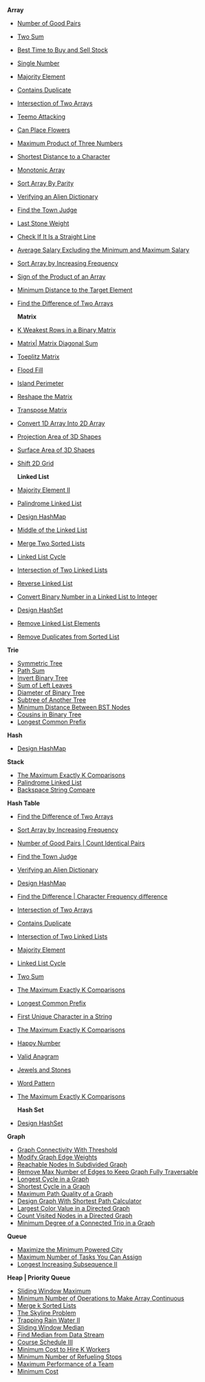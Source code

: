 **Array**
- [Number of Good Pairs](https://leetcode.com/problems/number-of-good-pairs/discuss/4125716/python-easy-explained-step-by-step-number-of-good-pairs-count-identical-pairs)
- [Two Sum](https://leetcode.com/problems/two-sum/discuss/4129609/Python-or-Easy-or-Array-or-Two-Sum)
- [Best Time to Buy and Sell Stock](https://leetcode.com/problems/best-time-to-buy-and-sell-stock/discuss/4129617/Python-or-Easy-or-Array-or-Best-Time-to-Buy-and-Sell-Stock)
- [Single Number](https://leetcode.com/problems/single-number/discuss/4129620/Python-or-Easy-or-Array-or-Single-Number)
- [Majority Element](https://leetcode.com/problems/majority-element/discuss/4129621/Python-or-Easy-or-Array-or-Majority-Element)
- [Contains Duplicate](https://leetcode.com/problems/contains-duplicate/discuss/4129622/Python-or-Easy-or-Array-or-Contains-Duplicate)
- [Intersection of Two Arrays](https://leetcode.com/problems/intersection-of-two-arrays/discuss/4129625/Python-or-Easy-or-Array-or-Intersection-of-Two-Arrays)
- [Teemo Attacking](https://leetcode.com/problems/teemo-attacking/discuss/4129626/Python-or-Easy-or-Array-or-Teemo-Attacking)
- [Can Place Flowers](https://leetcode.com/problems/can-place-flowers/discuss/4129630/Python-or-Easy-or-Array-or-Can-Place-Flowers)
- [Maximum Product of Three Numbers](https://leetcode.com/problems/maximum-product-of-three-numbers/discuss/4129633/Python-or-Easy-or-Array-or-Maximum-Product-of-Three-Numbers)
 
- [Shortest Distance to a Character](https://leetcode.com/problems/shortest-distance-to-a-character/discuss/4134080/Python-or-Easy-or-Array-or-Shortest-Distance-to-a-Character)
- [Monotonic Array](https://leetcode.com/problems/monotonic-array/discuss/4134089/Python-or-Easy-or-Array-or-Monotonic-Array)
- [Sort Array By Parity](https://leetcode.com/problems/sort-array-by-parity/discuss/4134094/Python-or-Easy-or-Array-or-Sort-Array-By-Parity)
- [Verifying an Alien Dictionary](https://leetcode.com/problems/verifying-an-alien-dictionary/discuss/4134099/Python-or-Easy-or-Array-or-Verifying-an-Alien-Dictionary)
- [Find the Town Judge](https://leetcode.com/problems/find-the-town-judge/discuss/4134102/Python-or-Easy-or-Array-or-Find-the-Town-Judge)
- [Last Stone Weight](https://leetcode.com/problems/last-stone-weight/discuss/4134106/Python-or-Easy-or-Array-or-Last-Stone-Weight)
- [Check If It Is a Straight Line](https://leetcode.com/problems/check-if-it-is-a-straight-line/discuss/4134113/Python-or-Easy-or-Array-or-Check-If-It-Is-a-Straight-Line)
- [Average Salary Excluding the Minimum and Maximum Salary](https://leetcode.com/problems/average-salary-excluding-the-minimum-and-maximum-salary/discuss/4134115/Python-or-Easy-or-Array-or-Average-Salary-Excluding-the-Minimum-and-Maximum-Salary)
- [Sort Array by Increasing Frequency](https://leetcode.com/problems/sort-array-by-increasing-frequency/discuss/4134119/Python-or-Easy-or-Array-or-Sort-Array-by-Increasing-Frequency)
- [Sign of the Product of an Array](https://leetcode.com/problems/sign-of-the-product-of-an-array/discuss/4134123/Python-or-Easy-or-Array-or-Sign-of-the-Product-of-an-Array)
  
- [Minimum Distance to the Target Element](https://leetcode.com/problems/minimum-distance-to-the-target-element/discuss/4138875/Python-or-Easy-or-Array-or-Minimum-Distance-to-the-Target-Element)
- [Find the Difference of Two Arrays](https://leetcode.com/problems/find-the-difference-of-two-arrays/discuss/4138877/Python-or-Easy-or-Array-or-Find-the-Difference-of-Two-Arrays)

  

  **Matrix**
- [K Weakest Rows in a Binary Matrix](https://leetcode.com/problems/the-k-weakest-rows-in-a-matrix/discuss/4077309/Python-or-Easy-or-Explained-Step-By-Step-or-K-Weakest-Rows-in-a-Binary-Matrix)
- [Matrix|  Matrix Diagonal Sum](https://leetcode.com/problems/matrix-diagonal-sum/discuss/4138879/Python-or-Easy-or-Matrixor-Matrix-Diagonal-Sum)
- [Toeplitz Matrix](https://leetcode.com/problems/toeplitz-matrix/discuss/4138882/Python-or-Easy-or-Matrix-or-Toeplitz-Matrix) 
- [Flood Fill](https://leetcode.com/problems/flood-fill/discuss/4138885/Python-or-Easy-or-Matrix-or-Flood-Fill)
- [Island Perimeter](https://leetcode.com/problems/island-perimeter/discuss/4138888/Python-or-Easy-or-Matrix-or-Island-Perimeter)
- [Reshape the Matrix](https://leetcode.com/problems/reshape-the-matrix/discuss/4138891/Python-or-Easy-or-Matrix-or-Reshape-the-Matrix)
- [Transpose Matrix](https://leetcode.com/problems/transpose-matrix/discuss/4138894/Python-or-Easy-or-Matrix-or-Transpose-Matrix)
- [Convert 1D Array Into 2D Array](https://leetcode.com/problems/convert-1d-array-into-2d-array/discuss/4138898/Python-or-Easy-or-Matrix-or-Convert-1D-Array-Into-2D-Array)
- [Projection Area of 3D Shapes](https://leetcode.com/problems/projection-area-of-3d-shapes/discuss/4142226/Python-or-Easy-or-Matrix-or-Projection-Area-of-3D-Shapes)
- [Surface Area of 3D Shapes](https://leetcode.com/problems/surface-area-of-3d-shapes/discuss/4142230/Python-or-Easy-or-Matrix-or-Surface-Area-of-3D-Shapes)
- [Shift 2D Grid](https://leetcode.com/problems/shift-2d-grid/discuss/4142234/Python-or-Easy-or-Matrix-or-Shift-2D-Grid)


  **Linked List**
- [Majority Element II](https://leetcode.com/problems/majority-element-ii/discuss/4142241/Python-or-Easy-or-Linked-List-or-Majority-Element-II)
- [Palindrome Linked List](https://leetcode.com/problems/palindrome-linked-list/discuss/4142243/Python-or-Easy-or-Linked-List-or-Palindrome-Linked-List)
- [Design HashMap](https://leetcode.com/problems/design-hashmap/discuss/4129614/Python-or-Easy-or-Array-or-Design-HashMap)
- [Middle of the Linked List](https://leetcode.com/problems/middle-of-the-linked-list/discuss/4142250/Python-or-Easy-or-Linked-List-or-Middle-of-the-Linked-List)
- [Merge Two Sorted Lists](https://leetcode.com/problems/merge-two-sorted-lists/discuss/4142252/Python-or-Easy-or-Linked-List-or-Merge-Two-Sorted-Lists)
- [Linked List Cycle](https://leetcode.com/problems/linked-list-cycle/discuss/4142254/Python-or-Easy-or-Linked-List-or-Linked-List-Cycle)
- [Intersection of Two Linked Lists](https://leetcode.com/problems/intersection-of-two-linked-lists/discuss/4142256/Python-or-Easy-or-Linked-List-or-Intersection-of-Two-Linked-Lists)
- [Reverse Linked List](https://leetcode.com/problems/reverse-linked-list/discuss/4142261/Python-or-Easy-or-Linked-List-or-Reverse-Linked-List)
- [Convert Binary Number in a Linked List to Integer](https://leetcode.com/problems/convert-binary-number-in-a-linked-list-to-integer/discuss/4146813/Python-or-Easy-or-Linked-List-or-Convert-Binary-Number-in-a-Linked-List-to-Integer)
- [Design HashSet](https://leetcode.com/problems/design-hashset/discuss/4146815/Python-or-Easy-or-Linked-List-or-Design-HashSet)
- [Remove Linked List Elements](https://leetcode.com/problems/remove-linked-list-elements/discuss/4146818/Python-or-Easy-or-Linked-List-or-Remove-Linked-List-Elements)
- [Remove Duplicates from Sorted List](https://leetcode.com/problems/remove-duplicates-from-sorted-list/discuss/4146829/Python-or-Easy-or-Linked-List-or-Remove-Duplicates-from-Sorted-List)


**Trie**
- [Symmetric Tree](https://leetcode.com/problems/symmetric-tree/discuss/4146832/Python-or-Easy-or-Tree-or-Symmetric-Tree) 
- [ Path Sum](https://leetcode.com/problems/path-sum/discuss/4146851/Python-or-Easy-or-Tree-or-Path-Sum)
- [ Invert Binary Tree](https://leetcode.com/problems/invert-binary-tree/discuss/4146865/Python-or-Easy-or-Tree-or-Invert-Binary-Tree)
- [Sum of Left Leaves](https://leetcode.com/problems/sum-of-left-leaves/discuss/4150647/Python-or-Easy-or-Tree-or-Sum-of-Left-Leaves)
- [Diameter of Binary Tree](https://leetcode.com/problems/diameter-of-binary-tree/discuss/4150650/Python-or-Easy-or-Tree-or-Diameter-of-Binary-Tree)
- [Subtree of Another Tree](https://leetcode.com/problems/subtree-of-another-tree/discuss/4150652/Python-or-Easy-or-Tree-or-Subtree-of-Another-Tree)
- [Minimum Distance Between BST Nodes](https://leetcode.com/problems/minimum-distance-between-bst-nodes/discuss/4150655/Python-or-Easy-or-Tree-or-Minimum-Distance-Between-BST-Nodes) 
- [Cousins in Binary Tree](https://leetcode.com/problems/cousins-in-binary-tree/discuss/4150662/Python-or-Easy-or-Tree-or-Cousins-in-Binary-Tree)
- [Longest Common Prefix](https://leetcode.com/problems/longest-common-prefix/discuss/4150681/Python-or-Easy-or-Trie-or-Longest-Common-Prefix)

**Hash**
- [Design HashMap](https://leetcode.com/problems/design-hashmap/discuss/4129614/Python-or-Easy-or-Array-or-Design-HashMap)

**Stack**
- [The Maximum Exactly K Comparisons](https://leetcode.com/problems/build-array-where-you-can-find-the-maximum-exactly-k-comparisons/discuss/4154318/Python-or-Easy-or-Trie-or-Hash-Table-or-Stack-or-The-Maximum-Exactly-K-Comparisons)
- [Palindrome Linked List](https://leetcode.com/problems/palindrome-linked-list/discuss/4154324/Python-or-Easy-or-Stack-or-Palindrome-Linked-List)
- [Backspace String Compare](https://leetcode.com/problems/backspace-string-compare/discuss/4154326/Python-or-Easy-or-Stack-or)


**Hash Table**
- [Find the Difference of Two Arrays](https://leetcode.com/problems/find-the-difference-of-two-arrays/discuss/4138877/Python-or-Easy-or-Array-or-Find-the-Difference-of-Two-Arrays)
- [Sort Array by Increasing Frequency](https://leetcode.com/problems/sort-array-by-increasing-frequency/discuss/4134119/Python-or-Easy-or-Array-or-Sort-Array-by-Increasing-Frequency)
- [Number of Good Pairs | Count Identical Pairs](https://leetcode.com/problems/number-of-good-pairs/discuss/4125716/Python-or-Easy-or-Explained-Step-By-Step-or-Number-of-Good-Pairs-or-Count-Identical-Pairs)
- [Find the Town Judge](https://leetcode.com/problems/find-the-town-judge/discuss/4134102/Python-or-Easy-or-Array-or-Find-the-Town-Judge)
- [Verifying an Alien Dictionary](https://leetcode.com/problems/verifying-an-alien-dictionary/discuss/4134099/Python-or-Easy-or-Array-or-Verifying-an-Alien-Dictionary)
- [Design HashMap](https://leetcode.com/problems/design-hashmap/discuss/4129614/Python-or-Easy-or-Array-or-Design-HashMap)
- [Find the Difference | Character Frequency difference](https://leetcode.com/problems/find-the-difference/discuss/4090180/Python-or-Easy-or-Explained-Step-by-Step-or-Find-the-Difference-or-Character-Frequency-difference)
- [Intersection of Two Arrays](https://leetcode.com/problems/intersection-of-two-arrays/discuss/4129625/Python-or-Easy-or-Array-or-Intersection-of-Two-Arrays)
- [Contains Duplicate](https://leetcode.com/problems/contains-duplicate/discuss/4129622/Python-or-Easy-or-Array-or-Contains-Duplicate)
- [Intersection of Two Linked Lists](https://leetcode.com/problems/intersection-of-two-linked-lists/discuss/4142256/Python-or-Easy-or-Linked-List-or-Intersection-of-Two-Linked-Lists)
- [Majority Element](https://leetcode.com/problems/majority-element/discuss/4129621/Python-or-Easy-or-Array-or-Majority-Element)
- [Linked List Cycle](https://leetcode.com/problems/linked-list-cycle/discuss/4142254/Python-or-Easy-or-Linked-List-or-Linked-List-Cycle)
- [Two Sum](https://leetcode.com/problems/two-sum/discuss/4129609/Python-or-Easy-or-Array-or-Two-Sum)
- [The Maximum Exactly K Comparisons](https://leetcode.com/problems/build-array-where-you-can-find-the-maximum-exactly-k-comparisons/discuss/4150670/Python-or-Easy-or-Trie-or-Hash-Table-or-The-Maximum-Exactly-K-Comparisons)
- [Longest Common Prefix](https://leetcode.com/problems/longest-common-prefix/discuss/4150681/Python-or-Easy-or-Trie-or-Longest-Common-Prefix)
- [First Unique Character in a String](https://leetcode.com/problems/first-unique-character-in-a-string/discuss/4150697/Python-or-Easy-or-Hash-Table-or-First-Unique-Character-in-a-String)
- [The Maximum Exactly K Comparisons](https://leetcode.com/problems/build-array-where-you-can-find-the-maximum-exactly-k-comparisons/discuss/4150670/Python-or-Easy-or-Trie-or-Hash-Table-or-The-Maximum-Exactly-K-Comparisons)
- [Happy Number](https://leetcode.com/problems/happy-number/discuss/4150705/Python-or-Easy-or-Hash-Table-or-Happy-Number)
- [Valid Anagram](https://leetcode.com/problems/valid-anagram/discuss/4154289/Python-or-Easy-or-Hash-Table-or-Valid-Anagram)
- [Jewels and Stones](https://leetcode.com/problems/jewels-and-stones/discuss/4154295/Python-or-Easy-or-Hash-Table-or-Jewels-and-Stones)
- [Word Pattern](https://leetcode.com/problems/word-pattern/discuss/4154311/Python-or-Easy-or-Hash-Table-or-Word-Pattern)
- [The Maximum Exactly K Comparisons](https://leetcode.com/problems/build-array-where-you-can-find-the-maximum-exactly-k-comparisons/discuss/4154318/Python-or-Easy-or-Trie-or-Hash-Table-or-Stack-or-The-Maximum-Exactly-K-Comparisons)


  **Hash Set**
- [Design HashSet](https://leetcode.com/problems/design-hashset/discuss/4150691/Python-or-Easy-or-Hash-Set-or-Design-HashSet)



**Graph**
- [Graph Connectivity With Threshold](https://leetcode.com/problems/graph-connectivity-with-threshold/discuss/4154330/Python-or-Easy-or-Graph-or-Graph-Connectivity-With-Threshold)
- [Modify Graph Edge Weights](https://leetcode.com/problems/modify-graph-edge-weights/discuss/4154338/Python-or-Easy-or-Graph-or-Modify-Graph-Edge-Weights) 
- [Reachable Nodes In Subdivided Graph](https://leetcode.com/problems/reachable-nodes-in-subdivided-graph/discuss/4154341/Python-or-Easy-or-Graph-or-Heap-or-Reachable-Nodes-In-Subdivided-Graph)
- [Remove Max Number of Edges to Keep Graph Fully Traversable](https://leetcode.com/problems/remove-max-number-of-edges-to-keep-graph-fully-traversable/discuss/4154345/Python-or-Easy-or-Graph-or-Remove-Max-Number-of-Edges-to-Keep-Graph-Fully-Traversable)
- [Longest Cycle in a Graph](https://leetcode.com/problems/longest-cycle-in-a-graph/discuss/4157611/Python-or-Easy-or-Graph-or-Longest-Cycle-in-a-Graph)
- [Shortest Cycle in a Graph](https://leetcode.com/problems/shortest-cycle-in-a-graph/discuss/4157615/Python-or-Easy-or-Graph-or-Shortest-Cycle-in-a-Graph)
- [Maximum Path Quality of a Graph](https://leetcode.com/problems/maximum-path-quality-of-a-graph/discuss/4157617/Python-or-Easy-or-Graph-or-Maximum-Path-Quality-of-a-Graph)
- [Design Graph With Shortest Path Calculator](https://leetcode.com/problems/design-graph-with-shortest-path-calculator/discuss/4157618/Python-or-Easy-or-Graph-or-Design-Graph-With-Shortest-Path-Calculator)
- [Largest Color Value in a Directed Graph](https://leetcode.com/problems/largest-color-value-in-a-directed-graph/discuss/4157622/Python-or-Easy-or-Graph-or-Largest-Color-Value-in-a-Directed-Graph)
- [Count Visited Nodes in a Directed Graph](https://leetcode.com/problems/count-visited-nodes-in-a-directed-graph/discuss/4157623/Python-or-Easy-or-Graph-or-Count-Visited-Nodes-in-a-Directed-Graph)
- [Minimum Degree of a Connected Trio in a Graph](https://leetcode.com/problems/minimum-degree-of-a-connected-trio-in-a-graph/discuss/4157625/Python-or-Easy-or-Graph-or-Minimum-Degree-of-a-Connected-Trio-in-a-Graph)


**Queue**
- [Maximize the Minimum Powered City](https://leetcode.com/problems/maximize-the-minimum-powered-city/discuss/4157627/Python-or-Easy-or-Queue-or-Maximize-the-Minimum-Powered-City)
- [Maximum Number of Tasks You Can Assign](https://leetcode.com/problems/maximum-number-of-tasks-you-can-assign/discuss/4157629/Python-or-Easy-or-Queue-or-Maximum-Number-of-Tasks-You-Can-Assign)
- [Longest Increasing Subsequence II](https://leetcode.com/problems/longest-increasing-subsequence-ii/discuss/4157632/Python-or-Easy-or-Queue-or-Longest-Increasing-Subsequence-II)


**Heap | Priority Queue**
- [Sliding Window Maximum](https://leetcode.com/problems/sliding-window-maximum/discuss/4161190/Python-or-Easy-or-Queue-or-Heap-or-Sliding-Window-Maximum)
- [Minimum Number of Operations to Make Array Continuous](https://leetcode.com/problems/minimum-number-of-operations-to-make-array-continuous/discuss/4161191/Python-or-Easy-or-Queue-or-Heap-or-Minimum-Number-of-Operations-to-Make-Array-Continuous)
- [Merge k Sorted Lists](https://leetcode.com/problems/merge-k-sorted-lists/discuss/4161196/Python-or-Easy-or-Heap-or-Merge-k-Sorted-Lists)
- [The Skyline Problem](https://leetcode.com/problems/the-skyline-problem/discuss/4161200/Python-or-Easy-or-Heap-or-The-Skyline-Problem)
- [Trapping Rain Water II](https://leetcode.com/problems/trapping-rain-water-ii/discuss/4161204/Python-or-Easy-or-Heap-or-Trapping-Rain-Water-II)
- [Sliding Window Median](https://leetcode.com/problems/sliding-window-median/discuss/4161209/Python-or-Easy-or-Heap-or-Sliding-Window-Median)
- [Find Median from Data Stream](https://leetcode.com/problems/find-median-from-data-stream/discuss/4161214/Python-or-Easy-or-Heap-or-Find-Median-from-Data-Stream)
- [Course Schedule III](https://leetcode.com/problems/course-schedule-iii/discuss/4161784/Python-or-Easy-or-Heap-or-Course-Schedule-III)
- [Minimum Cost to Hire K Workers](https://leetcode.com/problems/minimum-cost-to-hire-k-workers/discuss/4161800/Python-or-Easy-or-Heap-or-Minimum-Cost-to-Hire-K-Workers)
- [Minimum Number of Refueling Stops](https://leetcode.com/problems/minimum-number-of-refueling-stops/discuss/4161824/Python-or-Easy-or-Heap-or-Minimum-Number-of-Refueling-Stops)
- [Maximum Performance of a Team](https://leetcode.com/problems/maximum-performance-of-a-team/discuss/4165471/Python-or-Easy-or-Heap-or-Maximum-Performance-of-a-Team)
- [Minimum Cost](https://leetcode.com/problems/minimum-cost-to-make-at-least-one-valid-path-in-a-grid/discuss/4165476/Python-or-Easy-or-Heap-or-Minimum-Cost)
